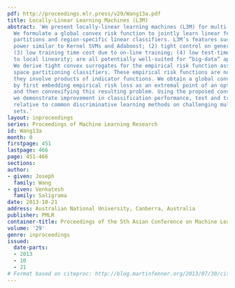 ```yaml
---
pdf: http://proceedings.mlr.press/v29/Wang13a.pdf
title: Locally-Linear Learning Machines (L3M)
abstract: 'We present locally-linear learning machines (L3M) for multi-class classification.
  We formulate a global convex risk function to jointly learn linear feature space
  partitions and region-specific linear classifiers. L3M’s features such as: (1) discriminative
  power similar to Kernel SVMs and Adaboost; (2) tight control on generalization error;
  (3) low training time cost due to on-line training; (4) low test-time costs due
  to local linearity; are all potentially well-suited for “big-data” applications.
  We derive tight convex surrogates for the empirical risk function associated with
  space partitioning classifiers. These empirical risk functions are non-convex since
  they involve products of indicator functions. We obtain a global convex surrogate
  by first embedding empirical risk loss as an extremal point of an optimization problem
  and then convexifying this resulting problem. Using the proposed convex formulation,
  we demonstrate improvement in classification performance, test and training time
  relative to common discriminative learning methods on challenging multiclass data
  sets.'
layout: inproceedings
series: Proceedings of Machine Learning Research
id: Wang13a
month: 0
firstpage: 451
lastpage: 466
page: 451-466
sections: 
author:
- given: Joseph
  family: Wang
- given: Venkatesh
  family: Saligrama
date: 2013-10-21
address: Australian National University, Canberra, Australia
publisher: PMLR
container-title: Proceedings of the 5th Asian Conference on Machine Learning
volume: '29'
genre: inproceedings
issued:
  date-parts:
  - 2013
  - 10
  - 21
# Format based on citeproc: http://blog.martinfenner.org/2013/07/30/citeproc-yaml-for-bibliographies/
---
```


